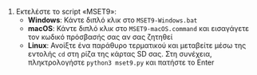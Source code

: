 1. Εκτελέστε το script «MSET9»:
   - **Windows**: Κάντε διπλό κλικ στο `MSET9-Windows.bat`
   - **macOS**: Κάντε διπλό κλικ στο `MSET9-macOS.command` και εισαγάγετε τον κωδικό πρόσβασής σας αν σας ζητηθεί
   - **Linux**: Ανοίξτε ένα παράθυρο τερματικού και μεταβείτε μέσω της εντολής `cd` στη ρίζα της κάρτας SD σας. Στη συνέχεια, πληκτρολογήστε `python3 mset9.py` και πατήστε το Enter